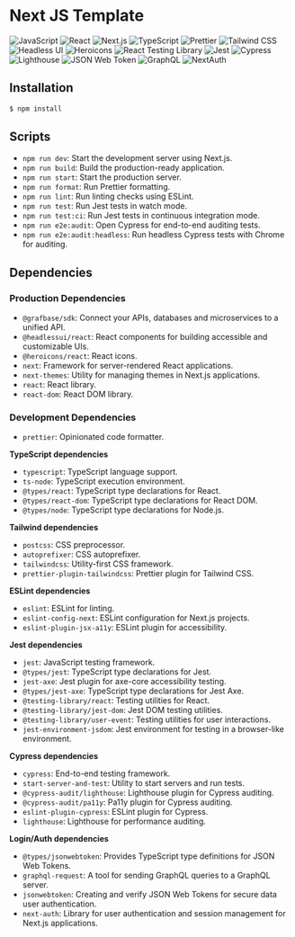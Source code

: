 >

# Next JS Template

![JavaScript](https://img.shields.io/badge/JavaScript-%23F7DF1E.svg?style=flat&logo=javascript&logoColor=black)
![React](https://img.shields.io/badge/React-%2361DAFB.svg?style=flat&logo=react&logoColor=black)
![Next.js](https://img.shields.io/badge/Next.js-%23000000.svg?style=flat&logo=next.js&logoColor=white)
![TypeScript](https://img.shields.io/badge/TypeScript-%23007ACC.svg?style=flat&logo=typescript&logoColor=white)
![Prettier](https://img.shields.io/badge/Prettier-%23F7B93E.svg?style=flat&logo=prettier&logoColor=white)
![Tailwind CSS](https://img.shields.io/badge/Tailwind%20CSS-%23006AFF.svg?style=flat&logo=tailwind-css&logoColor=white)
![Headless UI](https://img.shields.io/badge/Headless%20UI-%23111827.svg?style=flat)
![Heroicons](https://img.shields.io/badge/Heroicons-%238B5CF6.svg?style=flat&logo=heroicons&logoColor=white)
![React Testing Library](https://img.shields.io/badge/React%20Testing%20Library-%23E33332.svg?style=flat&logo=testing-library&logoColor=white)
![Jest](https://img.shields.io/badge/Jest-%23C21325.svg?style=flat&logo=jest&logoColor=white)
![Cypress](https://img.shields.io/badge/Cypress-%23E95E25.svg?style=flat&logo=cypress&logoColor=white)
![Lighthouse](https://img.shields.io/badge/Lighthouse-%23F47A20.svg?style=flat&logo=lighthouse&logoColor=white)
![JSON Web Token](https://img.shields.io/badge/JSON%20Web%20Token-%23376EE8.svg?style=flat&logo=json-web-tokens&logoColor=white)
![GraphQL](https://img.shields.io/badge/GraphQL-%23E434AA.svg?style=flat&logo=graphql&logoColor=white)
![NextAuth](https://img.shields.io/badge/NextAuth-%23E4E4E4.svg?style=flat&logo=next.js&logoColor=black)

## Installation

```sh
$ npm install
```

## Scripts

- `npm run dev`: Start the development server using Next.js.
- `npm run build`: Build the production-ready application.
- `npm run start`: Start the production server.
- `npm run format`: Run Prettier formatting.
- `npm run lint`: Run linting checks using ESLint.
- `npm run test`: Run Jest tests in watch mode.
- `npm run test:ci`: Run Jest tests in continuous integration mode.
- `npm run e2e:audit`: Open Cypress for end-to-end auditing tests.
- `npm run e2e:audit:headless`: Run headless Cypress tests with Chrome for auditing.

## Dependencies

### Production Dependencies

- `@grafbase/sdk`: Connect your APIs, databases and microservices to a unified API.
- `@headlessui/react`: React components for building accessible and customizable UIs.
- `@heroicons/react`: React icons.
- `next`: Framework for server-rendered React applications.
- `next-themes`: Utility for managing themes in Next.js applications.
- `react`: React library.
- `react-dom`: React DOM library.

### Development Dependencies

- `prettier`: Opinionated code formatter.

**TypeScript dependencies**

- `typescript`: TypeScript language support.
- `ts-node`: TypeScript execution environment.
- `@types/react`: TypeScript type declarations for React.
- `@types/react-dom`: TypeScript type declarations for React DOM.
- `@types/node`: TypeScript type declarations for Node.js.

**Tailwind dependencies**

- `postcss`: CSS preprocessor.
- `autoprefixer`: CSS autoprefixer.
- `tailwindcss`: Utility-first CSS framework.
- `prettier-plugin-tailwindcss`: Prettier plugin for Tailwind CSS.

**ESLint dependencies**

- `eslint`: ESLint for linting.
- `eslint-config-next`: ESLint configuration for Next.js projects.
- `eslint-plugin-jsx-a11y`: ESLint plugin for accessibility.

**Jest dependencies**

- `jest`: JavaScript testing framework.
- `@types/jest`: TypeScript type declarations for Jest.
- `jest-axe`: Jest plugin for axe-core accessibility testing.
- `@types/jest-axe`: TypeScript type declarations for Jest Axe.
- `@testing-library/react`: Testing utilities for React.
- `@testing-library/jest-dom`: Jest DOM testing utilities.
- `@testing-library/user-event`: Testing utilities for user interactions.
- `jest-environment-jsdom`: Jest environment for testing in a browser-like environment.

**Cypress dependencies**

- `cypress`: End-to-end testing framework.
- `start-server-and-test`: Utility to start servers and run tests.
- `@cypress-audit/lighthouse`: Lighthouse plugin for Cypress auditing.
- `@cypress-audit/pa11y`: Pa11y plugin for Cypress auditing.
- `eslint-plugin-cypress`: ESLint plugin for Cypress.
- `lighthouse`: Lighthouse for performance auditing.

**Login/Auth dependencies**

- `@types/jsonwebtoken`: Provides TypeScript type definitions for JSON Web Tokens.
- `graphql-request`: A tool for sending GraphQL queries to a GraphQL server.
- `jsonwebtoken`: Creating and verify JSON Web Tokens for secure data user authentication.
- `next-auth`: Library for user authentication and session management for Next.js applications.
